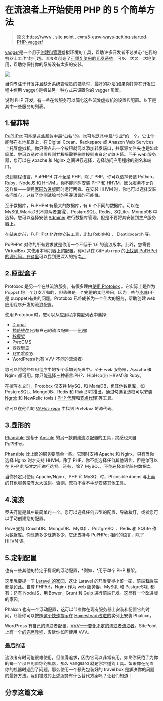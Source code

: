 # 在流浪者上开始使用 PHP 的 5 个简单方法

> 原文:[https://www . site point . com/5-easy-ways-getting-started-PHP-vagger/](https://www.sitepoint.com/5-easy-ways-getting-started-php-vagrant/)

[vagger](http://www.vagrantup.com/)是一个用于[创建和管理](https://www.sitepoint.com/vagrantfile-explained-setting-provisioning-shell/)虚拟环境的工具，帮助许多开发者不必关心“在我的机器上工作”的问题。流浪者创造了[可重复使用的开发系统](https://www.sitepoint.com/create-share-vagrant-base-box/)，可以一次又一次地使用，帮助你保持你的系统没有太多的安装。

![](../Images/261a34237d526cfeccf59aae5ba855b7.png)

当你专注于开发并且缺乏系统管理员的技能时，最好的办法(如果你打算在开发过程中使用 vagger)是尝试另一种方式来设置你的 vagger 配置。

说到 PHP 开发，有一些在线服务可以简化这些流浪虚拟机的设置和配置。以下是其中一些服务的列表。

## 1.普菲特

[PuPHPet](https://puphpet.com/) 可能是这些服务中最“出名”的，也可能是其中最“专业”的一个。它让你能够在本地机器上，在 Digital Ocean、Rackspace 或 Amazon Web Services 上托管虚拟机。你只需点击一个按钮就可以添加转发端口，共享源文件夹也是如此简单。您可以通过设置规则并根据需要删除规则来自定义防火墙。至于 web 服务器，您可以在 Apache 和 Nginx 之间进行选择，选择访问应用程序的别名和端口。

说到编程语言，PuPHPet 并不全是 PHP。除了 PHP，你可以选择安装 Python，Ruby，NodeJS 和 [HHVM](https://www.sitepoint.com/hhvm-and-wordpress/) 。你不能同时安装 PHP 和 HHVM，因为服务不允许这样做——使用[家园改进版](https://www.sitepoint.com/quick-tip-get-homestead-vagrant-vm-running/)同时运行两者。在安装 HHVM 时，你也可以选择安装夜间发布，这给了你测试脸书的[黑客](http://hacklang.org/)语言的可能性。

至于数据库，PuPHPet 有最大的数据库，有 6 个不同的数据库。可以在 MySQL/MariaDB(不能两者兼得)、PostgreSQL、Redis、SQLite、MongoDB 中选择。您可以选择安装 [Adminer](http://www.adminer.org/) 进行数据库管理，但是不要将其安装到生产服务器上。

在结束之前，PuPHPet 允许你安装工具，比如 [RabitMQ](http://www.rabbitmq.com/) 、 [Elasticsearch](http://www.elasticsearch.org/) 等。

PuPHPet 对你的所有要求就是你用一个不低于 1.6 的流浪版本。此外，您需要 VirtualBox 来使用本地机器上的配置。你可以在 GitHub repo 的[上找到 PuPHPet 的源代码，在这里](https://github.com/puphpet/puphpet)可以找到更深入的指南[。](https://www.sitepoint.com/build-virtual-machines-easily-puphpet/)

## 2.原型盒子

Protobox 是另一个在线流浪服务。有很多理由[使用 Protobox](http://getprotobox.com/docs/why) 。它实际上是作为 Puppet 的一个分支开始的，但结果是一个完整的其他项目，因为一些与[木偶](http://puppetlabs.com/puppet/what-is-puppet)(不是 pupppet)有关的问题。Protobox 已经成长为一个伟大的服务，帮助创建 web 应用程序开发的流浪配置。

使用 Protobox 时，您可以从应用程序类型列表中选择:

*   [Drupal](https://www.drupal.org/)
*   [拉勒维尔](http://laravel.com/)(也有自己的流浪配置——[家园](https://www.sitepoint.com/quick-tip-get-homestead-vagrant-vm-running/))
*   [柠檬架](https://lemonstand.com/)
*   PyroCMS
*   [西西里岛](http://sylius.org/)
*   [symphony](http://symfony.com/)
*   WordPress(也有 VVV-不同的流浪者)

您可以将这些应用程序中的多个添加到配置中。至于 web 服务器，Apache 和 Nginx 都可用。你只能选择三种语言:PHP、HipHop(带 HHVM)和 Ruby。

在撰写本文时，Protobox 仅支持 MySQL 和 MariaDB，但其他数据库，如 PostgreSQL、MongoDB、Redis 和 Riak 即将推出。通过勾选复选框可以安装 [Ngrok](https://www.sitepoint.com/use-ngrok-test-local-site/) 和 NewRelic tools ( [PHP 代理](http://newrelic.com/php)和[节点代理](http://newrelic.com/nodejs))等工具。

你可以在他们的 [GitHub repo](https://github.com/protobox/protobox) 中找到 Protobox 的源代码。

## 3.显形的

[Phansible](http://phansible.com/) 是基于 [Ansible](http://www.ansible.com/home) 的另一款创建流浪配置的工具，灵感也来自 PuPHPet。

Phansible 比上面的服务要简单一些。它同时支持 Apache 和 Nginx，只有当你选择 Nginx 时才支持 HHVM。除了 PHP，你不能选择任何其他语言，但是你可以在 PHP 的版本之间进行选择。还有，除了 MySQL，不能选择其他任何数据库。

当你预定只使用 Apache/Nginx、PHP 和 MySQL 时，Phansible doens 与上面的其他服务没有太大区别。否则，您将不得不手动安装其他工具。

## 4.流浪

罗夫可能是其中最简单的一个。您可以选择任何典型的配置，导轨和灯，或者您可以手动创建您的配置。

Rove 支持 CouchDB、MongoDB、MySQL、PostgreSQL、Redis 和 SQLite 作为数据库。你想选多少就选多少。它还支持与 PuPHPet 相同的语言，除了 HHVM 语。

## 5.定制配置

也有一些其他的特定于情况的浮动配置，*例如，*用于单个 PHP 框架。

这里我要提一下 [Laravel 的家园](https://github.com/laravel/homestead)，这让 Laravel 的开发变得小菜一碟，前端和后端都是如此。自带 PHP5.6，Nginx 作为 web 服务器，MySQL 和 PostgreSQL 都有；还有 NodeJS，用 Bower，Grunt 和 Gulp 进行前端开发。这里有一个改进版的家园。

Phalcon 也有一个浮动配置，这可以节省你在现有服务器上安装和配置它的时间，尽管你可以按照[这个快速提示](https://www.sitepoint.com/quick-tip-install-zephir-phalcon-2-vagrant/)在 [Homestead 改进的](https://github.com/Swader/homestead_improved)实例上安装 Phalcon。

WordPress 有自己的流浪者配置，[VVV——变化不定的流浪者流浪者](https://github.com/Varying-Vagrant-Vagrants/VVV)。SitePoint 上有一个[的完整教程](https://www.sitepoint.com/wordpress-meets-vagrant-vvv/)，告诉你如何使用 VVV。

### 最后的话

流浪者有时可能很难使用，但值得追求，因为它可以非常有用。如果你厌倦了为你的每一个项目配置你的机器，那么 vanguard 就是你合适的工具。如果你在配置你的机器时遇到了问题，那么使用一个预先包装好的 travel box 是解决你的问题的最好方法。我们错过的上述服务有什么替代方案吗？让我们知道！

## 分享这篇文章